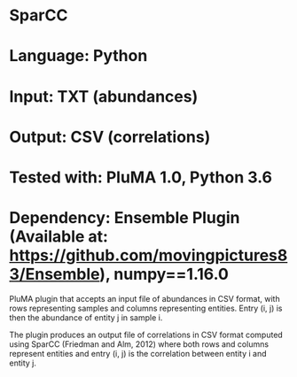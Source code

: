 # SparCC
# Language: Python
# Input: TXT (abundances)
# Output: CSV (correlations)
# Tested with: PluMA 1.0, Python 3.6
# Dependency: Ensemble Plugin (Available at: https://github.com/movingpictures83/Ensemble), numpy==1.16.0

PluMA plugin that accepts an input file of abundances in CSV format, with rows
representing samples and columns representing entities.  Entry (i, j) is then the abundance
of entity j in sample i.

The plugin produces an output file of correlations in CSV format computed using
SparCC (Friedman and Alm, 2012) where both rows and columns represent entities and
entry (i, j) is the correlation between entity i and entity j.
